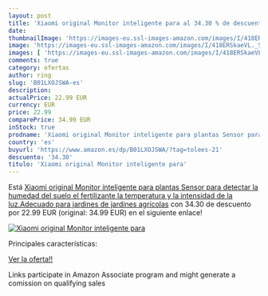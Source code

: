 ```yaml
---
layout: post
title: 'Xiaomi original Monitor inteligente para al 34.30 % de descuento'
date: 
thumbnailImage: 'https://images-eu.ssl-images-amazon.com/images/I/418ERSkaeVL._SL200_.jpg'
image: 'https://images-eu.ssl-images-amazon.com/images/I/418ERSkaeVL._SL200_.jpg'
images: [ 'https://images-eu.ssl-images-amazon.com/images/I/418ERSkaeVL._SL200_.jpg' ]
comments: true
category: ofertas
author: ring
slug: 'B01LXOJSWA-es'
description:
actualPrice: 22.99 EUR
currency: EUR
price: 22.99
comparePrice: 34.99 EUR
inStock: true
prodname: 'Xiaomi original Monitor inteligente para plantas Sensor para detectar la humedad del suelo  el fertilizante  la temperatura y la intensidad de la luz.Adecuado para jardines de jardines agrícolas'
country: 'es'
buyurl: 'https://www.amazon.es/dp/B01LXOJSWA/?tag=tolees-21'
descuento: '34.30'
titulo: 'Xiaomi original Monitor inteligente para'
---
```


Está [Xiaomi original Monitor inteligente para plantas Sensor para detectar la humedad del suelo  el fertilizante  la temperatura y la intensidad de la luz.Adecuado para jardines de jardines agrícolas](https://www.amazon.es/dp/B01LXOJSWA/?tag=tolees-21) con 34.30 de descuento por 22.99 EUR (original: 34.99 EUR) en el siguiente enlace!

[![Xiaomi original Monitor inteligente para](https://images-eu.ssl-images-amazon.com/images/I/418ERSkaeVL._SL200_.jpg)](https://www.amazon.es/dp/B01LXOJSWA/?tag=tolees-21)

Principales características:


[Ver la oferta!!](https://www.amazon.es/dp/B01LXOJSWA/?tag=tolees-21)

Links participate in Amazon Associate program and might generate a comission on qualifying sales



